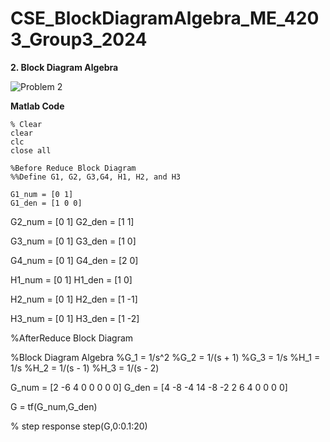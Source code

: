# CSE_BlockDiagramAlgebra_ME_4203_Group3_2024

**2. Block Diagram Algebra**

![Problem 2](https://github.com/Lenyilagan/CSE_BlockDiagramAlgebra_ME_4203_Group3_2024/assets/161393545/2e3feb06-e02a-4869-a55f-fc21e651fec6)


**Matlab Code**

    % Clear
    clear
    clc
    close all

    %Before Reduce Block Diagram
    %%Define G1, G2, G3,G4, H1, H2, and H3

    G1_num = [0 1]
    G1_den = [1 0 0]

G2_num = [0 1]
G2_den = [1 1]

G3_num = [0 1]
G3_den = [1 0]

G4_num = [0 1]
G4_den = [2 0]

H1_num = [0 1]
H1_den = [1 0]

H2_num = [0 1]
H2_den = [1 -1]

H3_num = [0 1]
H3_den = [1 -2]

%AfterReduce Block Diagram

%Block Diagram Algebra
%G_1 = 1/s^2
%G_2 = 1/(s + 1)
%G_3 = 1/s
%H_1 = 1/s
%H_2 = 1/(s - 1)
%H_3 = 1/(s - 2)

G_num = [2 -6 4 0 0 0 0 0]
G_den = [4 -8 -4 14 -8 -2 2 6 4 0 0 0 0]

G = tf(G_num,G_den)

% step response
step(G,0:0.1:20)
